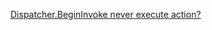[Dispatcher.BeginInvoke never execute action?](https://stackoverflow.com/questions/34217259/dispatcher-begininvoke-never-execute-action)
